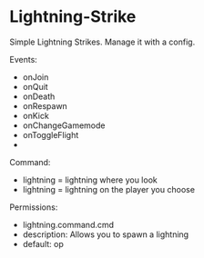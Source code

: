 # Lightning-Strike

Simple Lightning Strikes. Manage it with a config.
  
Events:
  - onJoin
  - onQuit
  - onDeath
  - onRespawn
  - onKick
  - onChangeGamemode
  - onToggleFlight
  - 
  
Command:
  - lightning = lightning where you look
  - lightning <player> = lightning on the player you choose
  
  
Permissions:
 - lightning.command.cmd
 - description: Allows you to spawn a lightning
 - default: op
